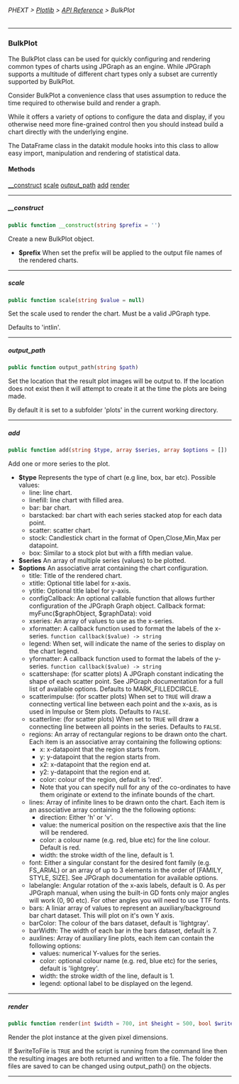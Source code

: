 ###### PHEXT > [Plotlib](../README.md) > [API Reference](index.md) > BulkPlot
------
### BulkPlot
The BulkPlot class can be used for quickly configuring and rendering common types of charts using JPGraph as an engine. While JPGraph supports a multitude of different chart types only a subset are currently supported by BulkPlot.

Consider BulkPlot a convenience class that uses assumption to reduce the time required to otherwise build and render a graph.

While it offers a variety of options to configure the data and display, if you otherwise need more fine-grained control then you should instead build a chart directly with the underlying engine.

The DataFrame class in the datakit module hooks into this class to allow easy import, manipulation and rendering of statistical data.
#### Methods
[__construct](#__construct)
[scale](#scale)
[output_path](#output_path)
[add](#add)
[render](#render)

------
##### __construct
```php
public function __construct(string $prefix = '') 
```
Create a new BulkPlot object.

- **$prefix** When set the prefix will be applied to the output file names of the rendered charts.


------
##### scale
```php
public function scale(string $value = null) 
```
Set the scale used to render the chart. Must be a valid JPGraph type.

Defaults to 'intlin'.


------
##### output_path
```php
public function output_path(string $path) 
```
Set the location that the result plot images will be output to. If the location does not exist then it will attempt to create it at the time the plots are being made.

By default it is set to a subfolder 'plots' in the current working directory.


------
##### add
```php
public function add(string $type, array $series, array $options = []) 
```
Add one or more series to the plot.

- **$type** Represents the type of chart (e.g line, box, bar etc). Possible values:
	- line: line chart.
	- linefill: line chart with filled area.
	- bar: bar chart.
	- barstacked: bar chart with each series stacked atop for each data point.
	- scatter: scatter chart.
	- stock: Candlestick chart in the format of Open,Close,Min,Max per datapoint.
	- box: Similar to a stock plot but with a fifth median value.
- **$series** An array of multiple series (values) to be plotted.
- **$options**  An associative arrat containing the chart configuration.
	- title: Title of the rendered chart.
	- xtitle: Optional title label for x-axis.
	- ytitle: Optional title label for y-axis.
	- configCallback: An optional callable function that allows further configuration of the JPGraph Graph object. Callback format: myFunc($graphObject, $graphData): void
	- xseries: An array of values to use as the x-series.
	- xformatter: A callback function used to format the labels of the x-series. `function callback($value) -> string`
	- legend: When set, will indicate the name of the series to display on the chart legend.
	- yformatter: A callback function used to format the labels of the y-series. `function callback($value) -> string`
	- scattershape: (for scatter plots) A JPGraph constant indicating the shape of each scatter point. See JPGraph documentation for a full list of available options. Defaults to MARK_FILLEDCIRCLE.
	- scatterimpulse: (for scatter plots) When set to `TRUE` will draw a connecting vertical line between each point and the x-axis, as is used in Impulse or Stem plots. Defaults to `FALSE`.
	- scatterline: (for scatter plots) When set to `TRUE` will draw a connecting line between all points in the series. Defaults to `FALSE`.
	- regions: An array of rectangular regions to be drawn onto the chart. Each item is an associative array containing the following options:
		- x: x-datapoint that the region starts from.
		- y: y-datapoint that the region starts from.
		- x2: x-datapoint that the region end at.
		- y2: y-datapoint that the region end at.
		- color: colour of the region, default is 'red'.
		- Note that you can specify null for any of the co-ordinates to have them originate or extend to the infinate bounds of the chart.
	- lines: Array of infinite lines to be drawn onto the chart. Each item is an associative array containing the the following options:
		- direction: Either 'h' or 'v'.
		- value: the numerical position on the respective axis that the line will be rendered.
		- color: a colour name (e.g. red, blue etc) for the line colour. Default is red.
		- width: the stroke width of the line, default is 1.
	- font: Either a singular constant for the desired font family (e.g. FS_ARIAL) or an array of up to 3 elements in the order of [FAMILY, STYLE, SIZE]. See JPGraph documentation for available options.
	- labelangle: Angular rotation of the x-axis labels, default is 0. As per JPGraph manual, when using the built-in GD fonts only major angles will work (0, 90 etc). For other angles you will need to use TTF fonts.
	- bars: A liniar array of values to represent an auxiliary/background bar chart dataset. This will plot on it's own Y axis.
	- barColor: The colour of the bars dataset, default is 'lightgray'.
	- barWidth: The width of each bar in the bars dataset, default is 7.
	- auxlines: Array of auxiliary line plots, each item can contain the following options:
		- values: numerical Y-values for the series.
		- color: optional colour name (e.g. red, blue etc) for the series, default is 'lightgrey'.
		- width: the stroke width of the line, default is 1.
		- legend: optional label to be displayed on the legend.


------
##### render
```php
public function render(int $width = 700, int $height = 500, bool $writeToFile = true) 
```
Render the plot instance at the given pixel dimensions.

If $writeToFile is `TRUE` and the script is running from the command line then the resulting images are both returned and written to a file. The folder the files are saved to can be changed using output_path() on the objects.


------
